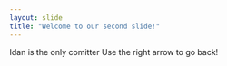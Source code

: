 ```yaml
---
layout: slide
title: "Welcome to our second slide!"
---
```

Idan is the only comitter
Use the right arrow to go back!